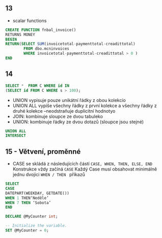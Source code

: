 
## 13
* scalar functions
```sql
CREATE FUNCTION fnbal_invoice()  
RETURNS MONEY  
BEGIN  
RETURN(SELECT SUM(invoicetotal-paymenttotal-creadittotal)  
        FROM dbo.mcninvoices  
        WHERE invoicetotal-paymenttotal-creadittotal > 0 )  
END
```

## 14 

```sql
SELECT *  FROM C WHERE id IN 
(SELECT id FROM C WHERE s > 100);
```

* UNION vypisuje pouze unikátní řádky z obou kolekcío
* UNION ALL vypíše všechny řádky z první kolekce a všechny řádky z druhé kolekce –neodstraňuje duplicitní hodnotyo
* JOIN: kombinuje sloupce ze dvou tabuleko
* UNION: kombinuje řádky ze dvou dotazů (sloupce jsou stejné)
```sql
UNION ALL
INTERSECT
```

## 15 - Větvení, proměnné
* CASE se skládá z následujících částí ```CASE, WHEN, THEN, ELSE, END``` 
Konstrukce vždy začíná ```CASE``` Každý Case musí obsahovat minimálně jednu dvojici ```WHEN / THEN ``` příkazů 

```sql
SELECT 
CASE 
DATEPART(WEEKDAY, GETDATE()) 
WHEN 1 THEN‘Neděle’
WHEN 7 THEN ‘Sobota’
END 
```


```sql
DECLARE @MyCounter int;

-- Initialize the variable.
SET @MyCounter = 0;
```
